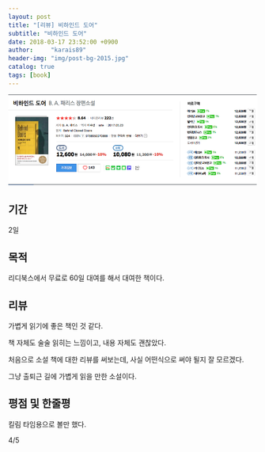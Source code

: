 ```yaml
---
layout: post
title: "[리뷰] 비하인드 도어"
subtitle: "비하인드 도어"
date: 2018-03-17 23:52:00 +0900
author:     "karais89"
header-img: "img/post-bg-2015.jpg"
catalog: true
tags: [book]
---
```


![book image](/img/in-post/book/12.png)

## 기간

2일

## 목적

리디북스에서 무료로 60일 대여를 해서 대여한 책이다.

## 리뷰

가볍게 읽기에 좋은 책인 것 같다. 

책 자체도 술술 읽히는 느낌이고, 내용 자체도 괜찮았다.

처음으로 소설 책에 대한 리뷰를 써보는데, 사실 어떤식으로 써야 될지 잘 모르겠다.

그냥 출퇴근 길에 가볍게 읽을 만한 소설이다.

## 평점 및 한줄평

킬림 타임용으로 볼만 했다.

4/5